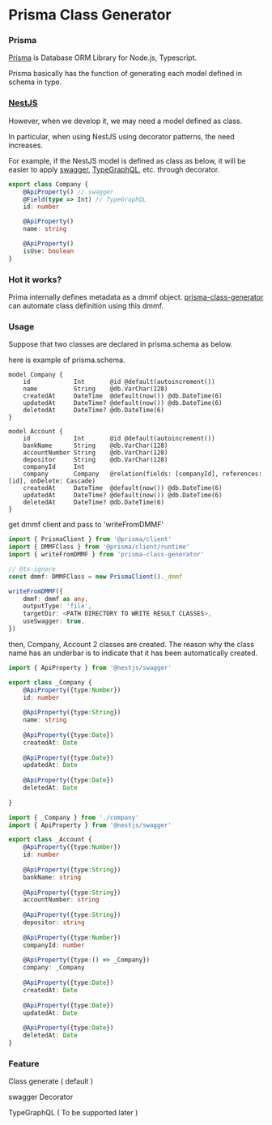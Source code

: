 # Prisma Class Generator
### Prisma
[Prisma](https://www.prisma.io/) is Database ORM Library for Node.js, Typescript.

Prisma basically has the function of generating each model defined in schema in type.

### [NestJS](https://nestjs.com/)
However, when we develop it, we may need a model defined as class.

In particular, when using NestJS using decorator patterns, the need increases.

For example, if the NestJS model is defined as class as below, it will be easier to apply [swagger](https://docs.nestjs.com/openapi/introduction), [TypeGraphQL](https://typegraphql.com/), etc. through decorator.

```typescript
export class Company {
    @ApiProperty() // swagger
    @Field(type => Int) // TypeGraphQL
    id: number

    @ApiProperty()
    name: string

    @ApiProperty()
    isUse: boolean
}
```

### Hot it works?
Prima internally defines metadata as a dmmf object.
[prisma-class-generator](https://github.com/kimjbstar/prisma-class-generator) can automate class definition using this dmmf.

### Usage
Suppose that two classes are declared in prisma.schema as below.

here is example of prisma.schema.
```prisma
model Company {
    id            Int       @id @default(autoincrement())
    name          String    @db.VarChar(128)
    createdAt     DateTime  @default(now()) @db.DateTime(6)
    updatedAt     DateTime? @default(now()) @db.DateTime(6)
    deletedAt     DateTime? @db.DateTime(6)
}

model Account {
    id            Int       @id @default(autoincrement())
    bankName      String    @db.VarChar(128)
    accountNumber String    @db.VarChar(128)
    depositor     String    @db.VarChar(128)
    companyId     Int
    company       Company   @relation(fields: [companyId], references: [id], onDelete: Cascade)
    createdAt     DateTime  @default(now()) @db.DateTime(6)
    updatedAt     DateTime? @default(now()) @db.DateTime(6)
    deletedAt     DateTime? @db.DateTime(6)
}
```

get dmmf client and pass to 'writeFromDMMF'
```typescript
import { PrismaClient } from '@prisma/client'
import { DMMFClass } from '@prisma/client/runtime'
import { writeFromDMMF } from 'prisma-class-generator'

// @ts-ignore
const dmmf: DMMFClass = new PrismaClient()._dmmf

writeFromDMMF({
    dmmf: dmmf as any,
    outputType: 'file',
    targetDir: <PATH DIRECTORY TO WRITE RESULT CLASSES>,
    useSwagger: true,
})
```
then, Company, Account 2 classes are created.
The reason why the class name has an underbar is to indicate that it has been automatically created.
```typescript
import { ApiProperty } from '@nestjs/swagger'

export class _Company {
    @ApiProperty({type:Number})
    id: number
    
    @ApiProperty({type:String})
    name: string
       
    @ApiProperty({type:Date})
    createdAt: Date
    
    @ApiProperty({type:Date})
    updatedAt: Date
    
    @ApiProperty({type:Date})
    deletedAt: Date
    
}
```
```typescript
import { _Company } from './company'
import { ApiProperty } from '@nestjs/swagger'

export class _Account {
    @ApiProperty({type:Number})
    id: number
    
    @ApiProperty({type:String})
    bankName: string
    
    @ApiProperty({type:String})
    accountNumber: string
    
    @ApiProperty({type:String})
    depositor: string
    
    @ApiProperty({type:Number})
    companyId: number
    
    @ApiProperty({type:() => _Company})
    company: _Company
    
    @ApiProperty({type:Date})
    createdAt: Date
    
    @ApiProperty({type:Date})
    updatedAt: Date
    
    @ApiProperty({type:Date})
    deletedAt: Date
}
```

### Feature

Class generate ( default )

swagger Decorator

TypeGraphQL ( To be supported later )

